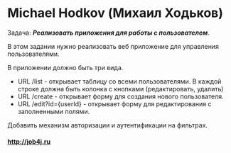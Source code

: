 # Michael Hodkov (Михаил Ходьков)

Задача: ***Реализовать приложения для работы с пользователем***.

В этом задании нужно реализовать веб приложение для управления пользователями.

В приложении должно быть три вида. 

- URL  /list - открывает таблицу со всеми пользователями. В каждой строке должна быть колонка с кнопками (редактировать, удалить)
- URL /create - открывает форму для создания нового пользователя.
- URL /edit?id={userId} - открывает форму для редактирования с заполненными полями.

Добавить механизм авторизации и аутентификации на фильтрах.


#### http://job4j.ru
